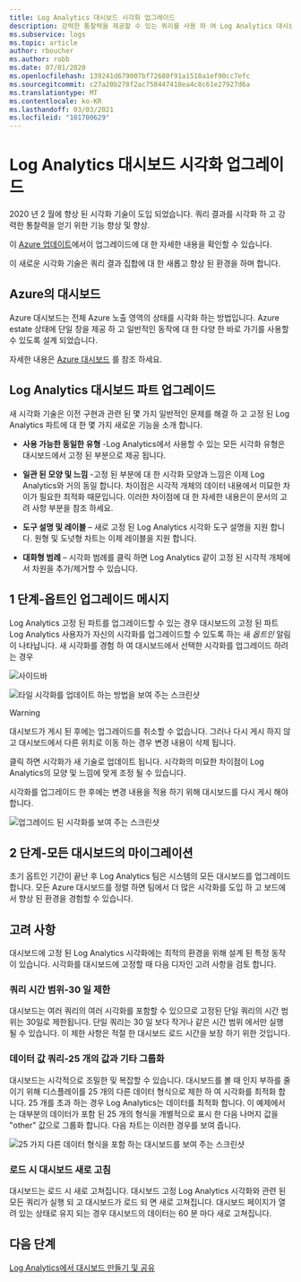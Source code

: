 ```yaml
---
title: Log Analytics 대시보드 시각화 업그레이드
description: 강력한 통찰력을 제공할 수 있는 쿼리를 사용 하 여 Log Analytics 대시보드 시각화를 업그레이드 하는 방법을 알아봅니다.
ms.subservice: logs
ms.topic: article
author: rboucher
ms.author: robb
ms.date: 07/01/2020
ms.openlocfilehash: 139241d679007bf72680f91a1518a1ef90cc7efc
ms.sourcegitcommit: c27a20b278f2ac758447418ea4c8c61e27927d6a
ms.translationtype: MT
ms.contentlocale: ko-KR
ms.lasthandoff: 03/03/2021
ms.locfileid: "101700629"
---
```

# <a name="upgrading-your-log-analytics-dashboard-visualizations"></a>Log Analytics 대시보드 시각화 업그레이드

2020 년 2 월에 향상 된 시각화 기술이 도입 되었습니다. 쿼리 결과를 시각화 하 고 강력한 통찰력을 얻기 위한 기능 향상 및 향상. 

이 [Azure 업데이트](https://azure.microsoft.com/updates/azure-monitor-log-analytics-upgraded-results-visualization/)에서이 업그레이드에 대 한 자세한 내용을 확인할 수 있습니다. 

이 새로운 시각화 기술은 쿼리 결과 집합에 대 한 새롭고 향상 된 환경을 하며 합니다. 

## <a name="dashboards-in-azure"></a>Azure의 대시보드

Azure 대시보드는 전체 Azure 노출 영역의 상태를 시각화 하는 방법입니다. Azure estate 상태에 단일 창을 제공 하 고 일반적인 동작에 대 한 다양 한 바로 가기를 사용할 수 있도록 설계 되었습니다. 

자세한 내용은 [Azure 대시보드](../../azure-portal/azure-portal-dashboards.md) 를 참조 하세요.


## <a name="upgrading-log-analytics-dashboard-parts"></a>Log Analytics 대시보드 파트 업그레이드

새 시각화 기술은 이전 구현과 관련 된 몇 가지 일반적인 문제를 해결 하 고 고정 된 Log Analytics 파트에 대 한 몇 가지 새로운 기능을 소개 합니다. 

- **사용 가능한 동일한 유형** -Log Analytics에서 사용할 수 있는 모든 시각화 유형은 대시보드에서 고정 된 부분으로 제공 됩니다.

- **일관 된 모양 및 느낌** -고정 된 부분에 대 한 시각화 모양과 느낌은 이제 Log Analytics와 거의 동일 합니다. 차이점은 시각적 개체의 데이터 내용에서 미묘한 차이가 필요한 최적화 때문입니다. 이러한 차이점에 대 한 자세한 내용은이 문서의 고려 사항 부분을 참조 하세요.

- **도구 설명 및 레이블** – 새로 고정 된 Log Analytics 시각화 도구 설명을 지원 합니다. 원형 및 도넛형 차트는 이제 레이블을 지원 합니다.

- **대화형 범례** – 시각화 범례를 클릭 하면 Log Analytics 같이 고정 된 시각적 개체에서 차원을 추가/제거할 수 있습니다.

## <a name="stage-1---opt-in-upgrade-message"></a>1 단계-옵트인 업그레이드 메시지

Log Analytics 고정 된 파트를 업그레이드할 수 있는 경우 대시보드의 고정 된 파트 Log Analytics 사용자가 자신의 시각화를 업그레이드할 수 있도록 하는 새 *옵트인* 알림이 나타납니다. 새 시각화를 경험 하 여 대시보드에서 선택한 시각화를 업그레이드 하려는 경우

 
![사이드바](media/dashboard-upgrade/update-message-1.png)
 
![타일 시각화를 업데이트 하는 방법을 보여 주는 스크린샷](media/dashboard-upgrade/update-message-2.png)

> [!WARNING]
> 대시보드가 게시 된 후에는 업그레이드를 취소할 수 없습니다. 그러나 다시 게시 하지 않고 대시보드에서 다른 위치로 이동 하는 경우 변경 내용이 삭제 됩니다.  

클릭 하면 시각화가 새 기술로 업데이트 됩니다. 시각화의 미묘한 차이점이 Log Analytics의 모양 및 느낌에 맞게 조정 될 수 있습니다.

시각화를 업그레이드 한 후에는 변경 내용을 적용 하기 위해 대시보드를 다시 게시 해야 합니다.

![업그레이드 된 시각화를 보여 주는 스크린샷](media/dashboard-upgrade/update-message-3.png)

## <a name="stage-2---migration-of-all-dashboards"></a>2 단계-모든 대시보드의 마이그레이션

초기 옵트인 기간이 끝난 후 Log Analytics 팀은 시스템의 모든 대시보드를 업그레이드 합니다. 모든 Azure 대시보드를 정렬 하면 팀에서 더 많은 시각화를 도입 하 고 보드에서 향상 된 환경을 경험할 수 있습니다.

## <a name="considerations"></a>고려 사항

대시보드에 고정 된 Log Analytics 시각화에는 최적의 환경을 위해 설계 된 특정 동작이 있습니다. 시각화를 대시보드에 고정할 때 다음 디자인 고려 사항을 검토 합니다.

### <a name="query-time-scope---30-day-limit"></a>쿼리 시간 범위-30 일 제한

대시보드는 여러 쿼리의 여러 시각화를 포함할 수 있으므로 고정된 단일 쿼리의 시간 범위는 30일로 제한됩니다. 단일 쿼리는 30 일 보다 작거나 같은 시간 범위 에서만 실행 될 수 있습니다. 이 제한 사항은 적절 한 대시보드 로드 시간을 보장 하기 위한 것입니다.

### <a name="query-data-values---25-values-and-other-grouping"></a>데이터 값 쿼리-25 개의 값과 기타 그룹화

대시보드는 시각적으로 조밀한 및 복잡할 수 있습니다. 대시보드를 볼 때 인지 부하를 줄이기 위해 디스플레이를 25 개의 다른 데이터 형식으로 제한 하 여 시각화를 최적화 합니다. 25 개를 초과 하는 경우 Log Analytics는 데이터를 최적화 합니다. 이 예제에서는 대부분의 데이터가 포함 된 25 개의 형식을 개별적으로 표시 한 다음 나머지 값을 "other" 값으로 그룹화 합니다. 다음 차트는 이러한 경우를 보여 줍니다.  

![25 가지 다른 데이터 형식을 포함 하는 대시보드를 보여 주는 스크린샷](media/dashboard-upgrade/values-25-limit.png)

### <a name="dashboard-refresh-on-load"></a>로드 시 대시보드 새로 고침

대시보드는 로드 시 새로 고쳐집니다. 대시보드 고정 Log Analytics 시각화와 관련 된 모든 쿼리가 실행 되 고 대시보드가 로드 되 면 새로 고쳐집니다. 대시보드 페이지가 열려 있는 상태로 유지 되는 경우 대시보드의 데이터는 60 분 마다 새로 고쳐집니다.

## <a name="next-steps"></a>다음 단계

[Log Analytics에서 대시보드 만들기 및 공유](../visualize/tutorial-logs-dashboards.md)